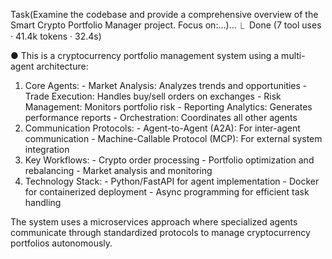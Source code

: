 Task(Examine the codebase and provide a comprehensive overview of the Smart Crypto Portfolio Manager project. Focus on:…)…
  ⎿  Done (7 tool uses · 41.4k tokens · 32.4s)

● This is a cryptocurrency portfolio management system using a multi-agent architecture:

  1. Core Agents:
    - Market Analysis: Analyzes trends and opportunities
    - Trade Execution: Handles buy/sell orders on exchanges
    - Risk Management: Monitors portfolio risk
    - Reporting Analytics: Generates performance reports
    - Orchestration: Coordinates all other agents
  2. Communication Protocols:
    - Agent-to-Agent (A2A): For inter-agent communication
    - Machine-Callable Protocol (MCP): For external system integration
  3. Key Workflows:
    - Crypto order processing
    - Portfolio optimization and rebalancing
    - Market analysis and monitoring
  4. Technology Stack:
    - Python/FastAPI for agent implementation
    - Docker for containerized deployment
    - Async programming for efficient task handling

  The system uses a microservices approach where specialized agents communicate through standardized protocols to manage
  cryptocurrency portfolios autonomously.